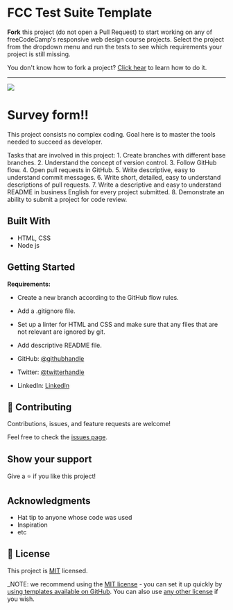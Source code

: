 # FCC Test Suite Template

**Fork** this project (do not open a Pull Request) to start working on any of freeCodeCamp's responsive web design course projects. Select the project from the dropdown menu and run the tests to see which requirements your project is still missing.

You don't know how to fork a project? [Click hear](https://help.github.com/articles/fork-a-repo/) to learn how to do it.
******

![](https://img.shields.io/badge/Microverse-blueviolet)

# Survey form!!
This project consists no complex coding. Goal here is to master the tools needed to succeed as developer.

Tasks that are involved in this project:
	1. Create branches with different base branches.
	2. Understand the concept of version control.
	3. Follow GitHub flow.
	4. Open pull requests in GitHub.
	5. Write descriptive, easy to understand commit messages.
	6. Write short, detailed, easy to understand descriptions of pull requests.
	7. Write a descriptive and easy to understand README in business English for every project submitted.
	8. Demonstrate an ability to submit a project for code review.

## Built With
- HTML, CSS
- Node js 
<!-- ## Live Demo (if available)

[Live Demo Link](https://livedemo.com) -->

## Getting Started
**Requirements:**
- Create a new branch according to the GitHub flow rules.
- Add a .gitignore file.
- Set up a linter for HTML and CSS and make sure that any files that are not relevant are ignored by git.
- Add descriptive README file.


- GitHub: [@githubhandle](https://github.com/npydi)
- Twitter: [@twitterhandle](https://twitter.com/NiaPydi)
- LinkedIn: [LinkedIn](https://linkedin.com/in/nia-npydi7234)

## 🤝 Contributing

Contributions, issues, and feature requests are welcome!

Feel free to check the [issues page](../../issues/).

## Show your support

Give a ⭐️ if you like this project!

## Acknowledgments

- Hat tip to anyone whose code was used
- Inspiration
- etc

## 📝 License

This project is [MIT](./LICENSE) licensed.

_NOTE: we recommend using the [MIT license](https://choosealicense.com/licenses/mit/) - you can set it up quickly by [using templates available on GitHub](https://docs.github.com/en/communities/setting-up-your-project-for-healthy-contributions/adding-a-license-to-a-repository). You can also use [any other license](https://choosealicense.com/licenses/) if you wish.